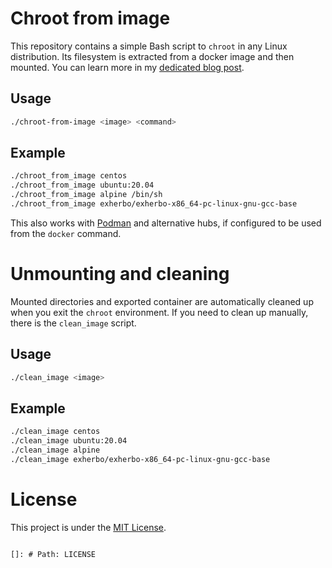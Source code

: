 # Chroot from image

This repository contains a simple Bash script to `chroot` in any Linux distribution. Its filesystem is extracted from a docker image and then mounted. You can learn more in my [dedicated blog post](https://labs.davlgd.fr/posts/2024-05-chroot-to-any-linux-to-test-it/).

## Usage

```bash
./chroot-from-image <image> <command>
```

## Example

```bash
./chroot_from_image centos
./chroot_from_image ubuntu:20.04
./chroot_from_image alpine /bin/sh
./chroot_from_image exherbo/exherbo-x86_64-pc-linux-gnu-gcc-base
```

This also works with [Podman](https://podman.io/) and alternative hubs, if configured to be used from the `docker` command.

# Unmounting and cleaning

Mounted directories and exported container are automatically cleaned up when you exit the `chroot` environment. If you need to clean up manually, there is the `clean_image` script.

## Usage

```bash
./clean_image <image>
```

## Example

```bash
./clean_image centos
./clean_image ubuntu:20.04
./clean_image alpine
./clean_image exherbo/exherbo-x86_64-pc-linux-gnu-gcc-base
```

# License

This project is under the [MIT License](LICENSE).
```

[]: # Path: LICENSE